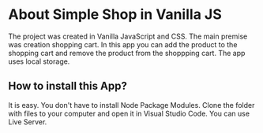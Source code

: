 # About Simple Shop in Vanilla JS
The project was created in Vanilla JavaScript and CSS. The main premise was creation shopping cart. 
In this app you can add the product to the shopping cart and remove the product from the shoppping cart.
The app uses local storage.

## How to install this App?
It is easy. You don't have to install Node Package Modules. 
Clone the folder with files to your computer and open it in Visual Studio Code. You can use Live Server.


